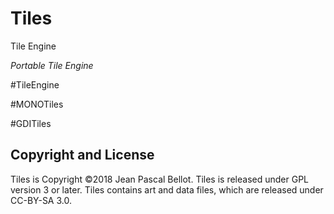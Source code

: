 Tiles
=====

Tile Engine

_Portable Tile Engine_

#TileEngine

#MONOTiles

#GDITiles

## Copyright and License

Tiles is Copyright ©2018 Jean Pascal Bellot. Tiles is released under GPL version 3 or later.
Tiles contains art and data files, which are released under CC-BY-SA 3.0.
